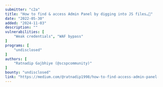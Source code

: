 ```yaml
---
submitter: "c2a"
title: "How to find & access Admin Panel by digging into JS files…🥰"
date: "2022-05-30"
added: "2024-11-03"
description: ""
vulnerabilities: [
    "Weak credentials", "WAF bypass"
]
programs: [
    "undisclosed"
]
authors: [
    "Ratnadip Gajbhiye (@scspcommunity)"
]
bounty: "undisclosed"
link: "https://medium.com/@ratnadip1998/how-to-find-access-admin-panel-by-digging-into-js-files-282d89391a2d"
---
```




